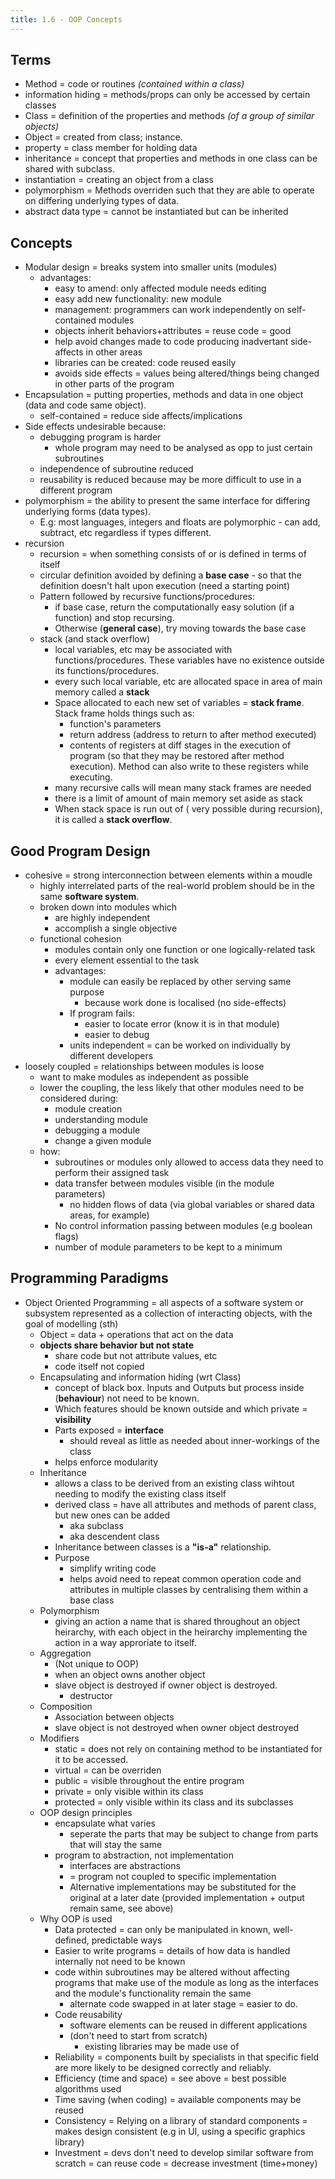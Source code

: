 ```yaml
---
title: 1.6 - OOP Concepts
---
```


## Terms

- Method = code or routines _(contained within a class)_
- information hiding = methods/props can only be accessed by certain classes
- Class = definition of the properties and methods _(of a group of similar objects)_
- Object = created from class; instance.
- property = class member for holding data
- inheritance = concept that properties and methods in one class can be shared with subclass.
- instantiation = creating an object from a class
- polymorphism = Methods overriden such that they are able to operate on differing underlying types of data.
- abstract data type = cannot be instantiated but can be inherited

## Concepts
- Modular design = breaks system into smaller units (modules)
  - advantages:
    - easy to amend: only affected module needs editing
    - easy add new functionality: new module
    - management: programmers can work independently on self-contained modules
    - objects inherit behaviors+attributes = reuse code = good
    - help avoid changes made to code producing inadvertant side-affects in other areas
    - libraries can be created: code reused easily
    - avoids side effects = values being altered/things being changed in other parts of the program
- Encapsulation = putting properties, methods and data in one object (data and code same object).
  - self-contained = reduce side affects/implications
- Side effects undesirable because:
  - debugging program is harder
    - whole program may need to be analysed as opp to just certain subroutines
  - independence of subroutine reduced
  - reusability is reduced because may be more difficult to use in a different program
- polymorphism = the ability to present the same interface for differing underlying forms (data types).
  - E.g: most languages, integers and floats are polymorphic - can add, subtract, etc regardless if types different.
- recursion
  - recursion = when something consists of or is defined in terms of itself
  - circular definition avoided by defining a **base case** - so that the definition doesn't halt upon execution (need a starting point)
  - Pattern followed by recursive functions/procedures:
    - if base case, return the computationally easy solution (if a function) and stop recursing.
    - Otherwise (**general case**), try moving towards the base case
  - stack (and stack overflow)
    - local variables, etc may be associated with functions/procedures. These variables have no existence outside its functions/procedures.
    - every such local variable, etc are allocated space in area of main memory called a **stack**
    - Space allocated to each new set of variables = **stack frame**. Stack frame holds things such as:
      - function's parameters
      - return address (address to return to after method executed)
      - contents of registers at diff stages in the execution of program (so that they may be restored after method execution). Method can also write to these registers while executing.
    - many recursive calls will mean many stack frames are needed
    - there is a limit of amount of main memory set aside as stack
    - When stack space is run out of ( very possible during recursion), it is called a **stack overflow**.

## Good Program Design

- cohesive = strong interconnection between elements within a moudle
  - highly interrelated parts of the real-world problem should be in the same **software system**.
  - broken down into modules which
    - are highly independent
    - accomplish a single objective
  - functional cohesion
    - modules contain only one function or one logically-related task
    - every element essential to the task
    - advantages:
      - module can easily be replaced by other serving same purpose
        - because work done is localised (no side-effects)
      - If program fails:
        - easier to locate error (know it is in that module)
        - easier to debug
      - units independent = can be worked on individually by different developers
- loosely coupled = relationships between modules is loose
  - want to make modules as independent as possible
  - lower the coupling, the less likely that other modules need to be considered during:
    - module creation
    - understanding module
    - debugging a module
    - change a given module
  - how:
    - subroutines or modules only allowed to access data they need to perform their assigned task
    - data transfer between modules visible (in the module parameters)
      - no hidden flows of data (via global variables or shared data areas, for example)
    - No control information passing between modules (e.g boolean flags)
    - number of module parameters to be kept to a minimum

## Programming Paradigms

- Object Oriented Programming = all aspects of a software system or subsystem represented as a collection of interacting objects, with the goal of modelling (sth)
  - Object = data + operations that act on the data
  - **objects share behavior but not state**
    - share code but not attribute values, etc
    - code itself not copied
  - Encapsulating and information hiding (wrt Class)
    - concept of black box. Inputs and Outputs but process inside (**behaviour**) not need to be known.
    - Which features should be known outside and which private = **visibility**
    - Parts exposed = **interface**
      - should reveal as little as needed about inner-workings of the class
    - helps enforce modularity
  - Inheritance
    - allows a class to be derived from an existing class wihtout needing to modify the existing class itself
    - derived class = have all attributes and methods of parent class, but new ones can be added
      - aka subclass
      - aka descendent class
    - Inheritance between classes is a **"is-a"** relationship.
    - Purpose
      - simplify writing code
      - helps avoid need to repeat common operation code and attributes in multiple classes by centralising them within a base class
  - Polymorphism
    - giving an action a name that is shared throughout an object heirarchy, with each object in the heirarchy implementing the action in a way approriate to itself.
  - Aggregation
    - (Not unique to OOP)
    - when an object owns another object
    - slave object is destroyed if owner object is destroyed.
      - destructor
  - Composition
    - Association between objects
    - slave object is not destroyed when owner object destroyed
  - Modifiers
    - static = does not rely on containing method to be instantiated for it to be accessed.
    - virtual = can be overriden
    - public = visible throughout the entire program
    - private = only visible within its class
    - protected = only visible within its class and its subclasses
  - OOP design principles
    - encapsulate what varies
      - seperate the parts that may be subject to change from parts that will stay the same
    - program to abstraction, not implementation
      - interfaces are abstractions
      - = program not coupled to specific implementation
      - Alternative implementations may be substituted for the original at a later date (provided implementation + output remain same, see above)
  - Why OOP is used 
    - Data protected = can only be manipulated in known, well-defined, predictable ways
    - Easier to write programs = details of how data is handled internally not need to be known
    - code within subroutines may be altered without affecting programs that make use of the module as long as the interfaces and the module's functionality remain the same
      - alternate code swapped in at later stage = easier to do.
    - Code reusability
      - software elements can be reused in different applications
      - (don't need to start from scratch)
        - existing libraries may be made use of
    - Reliability = components built by specialists in that specific field are more likely to be designed correctly and reliably.
    - Efficiency (time and space) = see above = best possible algorithms used
    - Time saving (when coding) = available components may be reused
    - Consistency = Relying on a library of standard components = makes design consistent (e.g in UI, using a specific graphics library)
    - Investment = devs don't need to develop similar software from scratch = can reuse code = decrease investment (time+money)